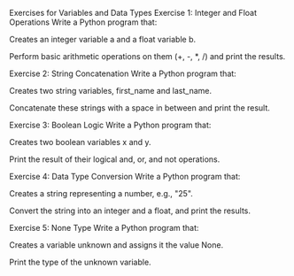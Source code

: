 Exercises for Variables and Data Types
Exercise 1: Integer and Float Operations
Write a Python program that:

Creates an integer variable a and a float variable b.

Perform basic arithmetic operations on them (+, -, *, /) and print the results.

Exercise 2: String Concatenation
Write a Python program that:

Creates two string variables, first_name and last_name.

Concatenate these strings with a space in between and print the result.

Exercise 3: Boolean Logic
Write a Python program that:

Creates two boolean variables x and y.

Print the result of their logical and, or, and not operations.

Exercise 4: Data Type Conversion
Write a Python program that:

Creates a string representing a number, e.g., "25".

Convert the string into an integer and a float, and print the results.

Exercise 5: None Type
Write a Python program that:

Creates a variable unknown and assigns it the value None.

Print the type of the unknown variable.